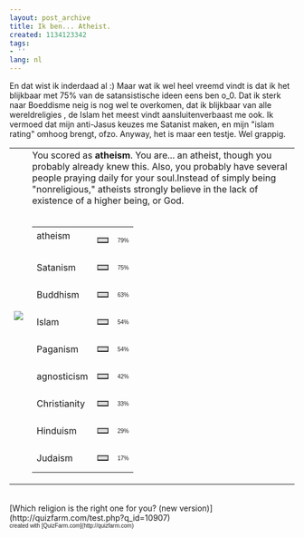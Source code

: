 ```yaml
---
layout: post_archive
title: Ik ben... Atheist.
created: 1134123342
tags:
- ''
lang: nl
---
```

En dat wist ik inderdaad al :) Maar wat ik wel heel vreemd vindt is dat ik het blijkbaar met 75% van de satansistische ideen eens ben o_0. Dat ik sterk naar Boeddisme neig is nog wel te overkomen, dat ik blijkbaar van alle wereldreligies , de Islam het meest vindt aansluitenverbaast me ook. Ik vermoed dat mijn anti-Jasus keuzes me Satanist maken, en mijn "islam rating" omhoog brengt, ofzo. Anyway, het is maar een testje. Wel grappig. <!--break--><table border="0" cellpadding="5" cellspacing="0" width="600"><tr><td>![](http://images.quizfarm.com/1110084217atheism.GIF)</td><td> You scored as <b>atheism</b>. You are... an atheist, though you probably already knew this. Also, you probably have several people praying daily for your soul.Instead of simply being "nonreligious," atheists strongly believe in the lack of existence of a higher being, or God.<br /><br /><table border="0" width="300" cellspacing="0" cellpadding="0"><tr><td>
atheism
</td><td><table border="1" cellpadding="0" cellspacing="0" width="79" bgcolor="#dddddd"><tr><td></td></tr></table></td><td><font face="Arial" size="1">79%</font></td></tr><tr><td>
Satanism
</td><td><table border="1" cellpadding="0" cellspacing="0" width="75" bgcolor="#dddddd"><tr><td></td></tr></table></td><td><font face="Arial" size="1">75%</font></td></tr><tr><td>
Buddhism
</td><td><table border="1" cellpadding="0" cellspacing="0" width="63" bgcolor="#dddddd"><tr><td></td></tr></table></td><td><font face="Arial" size="1">63%</font></td></tr><tr><td>
Islam
</td><td><table border="1" cellpadding="0" cellspacing="0" width="54" bgcolor="#dddddd"><tr><td></td></tr></table></td><td><font face="Arial" size="1">54%</font></td></tr><tr><td>
Paganism
</td><td><table border="1" cellpadding="0" cellspacing="0" width="54" bgcolor="#dddddd"><tr><td></td></tr></table></td><td><font face="Arial" size="1">54%</font></td></tr><tr><td>
agnosticism
</td><td><table border="1" cellpadding="0" cellspacing="0" width="42" bgcolor="#dddddd"><tr><td></td></tr></table></td><td><font face="Arial" size="1">42%</font></td></tr><tr><td>
Christianity
</td><td><table border="1" cellpadding="0" cellspacing="0" width="33" bgcolor="#dddddd"><tr><td></td></tr></table></td><td><font face="Arial" size="1">33%</font></td></tr><tr><td>
Hinduism
</td><td><table border="1" cellpadding="0" cellspacing="0" width="29" bgcolor="#dddddd"><tr><td></td></tr></table></td><td><font face="Arial" size="1">29%</font></td></tr><tr><td>
Judaism
</td><td><table border="1" cellpadding="0" cellspacing="0" width="17" bgcolor="#dddddd"><tr><td></td></tr></table></td><td><font face="Arial" size="1">17%</font></td></tr></table></td></tr></table><br />[Which religion is the right one for you? (new version)](http://quizfarm.com/test.php?q_id=10907)<br /><font face="Arial" size="1">created with [QuizFarm.com](http://quizfarm.com)</font>
